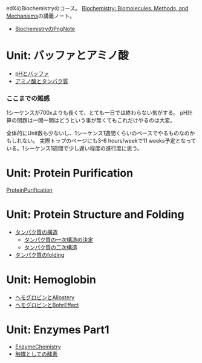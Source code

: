 edXのBiochemistryのコース。
[Biochemistry: Biomolecules, Methods, and Mechanisms](https://www.edx.org/course/biochemistry-biomolecules-methods-and-mechanisms-course-v1mitx705x3t2021)の講義ノート。

- [BiochemistryのPngNote](https://karino2.github.io/ImageGallery/Biochemistry705x.html)

# Unit: バッファとアミノ酸

- [pHとバッファ](pHとバッファ.md)
- [アミノ酸とタンパク質](アミノ酸とタンパク質.md)

### ここまでの雑感

1シーケンスが700xよりも長くて、とても一日では終わらない気がする。
pH計算の問題は一問一問はどうという事が無くてもこれだけやるのは大変。

全体的にUnit数も少ないし、1シーケンス1週間くらいのペースでやるものなのかもしれない。
実際トップのページにも3-6 hours/weekで11 weeks予定となっている。1シーケンス1週間で少し遅い程度の進行度に思う。

# Unit: Protein Purification

[ProteinPurification](ProteinPurification.md)

# Unit: Protein Structure and Folding

- [タンパク質の構造](タンパク質の構造.md)
  - [タンパク質の一次構造の決定](タンパク質の一次構造の決定.md)
  - [タンパク質の二次構造](タンパク質の二次構造.md)
- [タンパク質のfolding](タンパク質のfolding.md)

# Unit: Hemoglobin

- [ヘモグロビンとAllostery](ヘモグロビンとAllostery.md)
- [ヘモグロビンとBohrEffect](ヘモグロビンとBohrEffect.md)

# Unit: Enzymes Part1

- [EnzymeChemistry](EnzymeChemistry.md)
- [触媒としての酵素](触媒としての酵素.md)